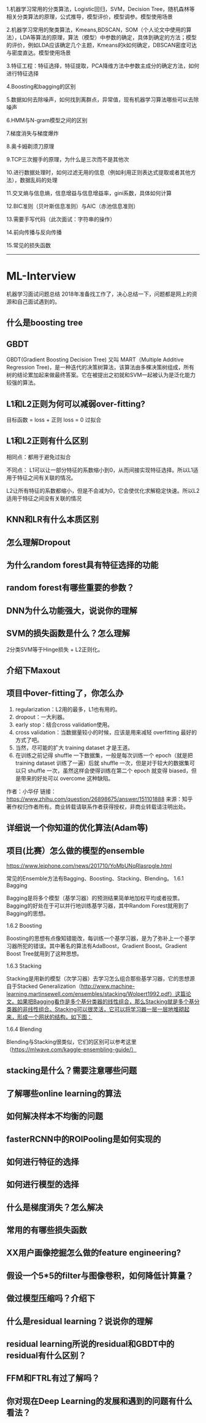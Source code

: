 1.机器学习常用的分类算法，Logistic回归，SVM，Decision Tree，随机森林等相关分类算法的原理，公式推导，模型评价，模型调参。模型使用场景

2.机器学习常用的聚类算法，Kmeans,BDSCAN，SOM（个人论文中使用的算法），LDA等算法的原理，算法（模型）中参数的确定，具体到确定的方法；模型的评价，例如LDA应该确定几个主题，Kmeans的k如何确定，DBSCAN密度可达与密度直达。模型使用场景

3.特征工程：特征选择，特征提取，PCA降维方法中参数主成分的确定方法，如何进行特征选择

4.Boosting和bagging的区别

5.数据如何去除噪声，如何找到离群点，异常值，现有机器学习算法哪些可以去除噪声

6.HMM与N-gram模型之间的区别

7.梯度消失与梯度爆炸

8.奥卡姆剃须刀原理

9.TCP三次握手的原理，为什么是三次而不是其他次

10.进行数据处理时，如何过滤无用的信息（例如利用正则表达式提取或者其他方法），数据乱码的处理

11.交叉熵与信息熵，信息增益与信息增益率，gini系数，具体如何计算

12.BIC准则（贝叶斯信息准则）与AIC（赤池信息准则）

13.需要手写代码（此次面试：字符串的操作）

14.前向传播与反向传播

15.常见的损失函数

---
# ML-Interview
机器学习面试问题总结
2018年准备找工作了，决心总结一下，问题都是网上的资源和自己面试遇到的。
## 什么是boosting tree
## GBDT
GBDT(Gradient Boosting Decision Tree) 又叫 MART（Multiple Additive Regression Tree)，是一种迭代的决策树算法，该算法由多棵决策树组成，所有树的结论累加起来做最终答案。它在被提出之初就和SVM一起被认为是泛化能力较强的算法。

## L1和L2正则为何可以减弱over-fitting?
目标函数 = loss + 正则
loss = 0 过拟合
## L1和L2正则有什么区别
相同点：都用于避免过拟合

不同点：
L1可以让一部分特征的系数缩小到0，从而间接实现特征选择。所以L1适用于特征之间有关联的情况。

L2让所有特征的系数都缩小，但是不会减为0，它会使优化求解稳定快速。所以L2适用于特征之间没有关联的情况

## KNN和LR有什么本质区别
## 怎么理解Dropout
## 为什么random forest具有特征选择的功能
## random forest有哪些重要的参数？
## DNN为什么功能强大，说说你的理解
## SVM的损失函数是什么？怎么理解
2分类SVM等于Hinge损失 + L2正则化。

## 介绍下Maxout
## 项目中over-fitting了，你怎么办
1. regularization：L2用的最多，L1也有用的。
2. dropout：一大利器。
3. early stop：结合cross validation使用。
4. cross validation：当数据量较小的时候，应该是用来减轻 overfitting 最好的方式了吧。
5. 当然，尽可能的扩大 training dataset 才是王道。
6. 在训练之前记得 shuffle 一下数据集，一般是每次训练一个 epoch（就是把 training dataset 训练了一遍）后就 shuffle 一次，但是对于较大的数据集可以只 shuffle 一次，虽然这样会使得训练在第二个 epoch 就变得 biased，但是带来的好处可以 overcome 这种缺陷。

作者：小华仔
链接：https://www.zhihu.com/question/26898675/answer/151101888
来源：知乎
著作权归作者所有。商业转载请联系作者获得授权，非商业转载请注明出处。
## 详细说一个你知道的优化算法(Adam等)
## 项目(比赛）怎么做的模型的ensemble
https://www.leiphone.com/news/201710/YoMbUNqRlasrpgle.html

常见的Ensemble方法有Bagging、Boosting、Stacking、Blending。
1.6.1 Bagging

Bagging是将多个模型（基学习器）的预测结果简单地加权平均或者投票。Bagging的好处在于可以并行地训练基学习器，其中Random Forest就用到了Bagging的思想。

1.6.2 Boosting

Boosting的思想有点像知错能改，每训练一个基学习器，是为了弥补上一个基学习器所犯的错误。其中著名的算法有AdaBoost，Gradient Boost。Gradient Boost Tree就用到了这种思想。

1.6.3 Stacking

Stacking是用新的模型（次学习器）去学习怎么组合那些基学习器，它的思想源自于Stacked Generalization（http://www.machine-learning.martinsewell.com/ensembles/stacking/Wolpert1992.pdf）这篇论文。如果把Bagging看作是多个基分类器的线性组合，那么Stacking就是多个基分类器的非线性组合。Stacking可以很灵活，它可以将学习器一层一层地堆砌起来，形成一个网状的结构，如下图：

1.6.4 Blending

Blending与Stacking很类似，它们的区别可以参考这里（https://mlwave.com/kaggle-ensembling-guide/）

## stacking是什么？需要注意哪些问题
## 了解哪些online learning的算法
## 如何解决样本不均衡的问题
## fasterRCNN中的ROIPooling是如何实现的
## 如何进行特征的选择
## 如何进行模型的选择
## 什么是梯度消失？怎么解决
## 常用的有哪些损失函数
## XX用户画像挖掘怎么做的feature engineering?
## 假设一个5*5的filter与图像卷积，如何降低计算量？
## 做过模型压缩吗？介绍下
## 什么是residual learning？说说你的理解
## residual learning所说的residual和GBDT中的residual有什么区别？
## FFM和FTRL有过了解吗？
## 你对现在Deep Learning的发展和遇到的问题有什么看法？
